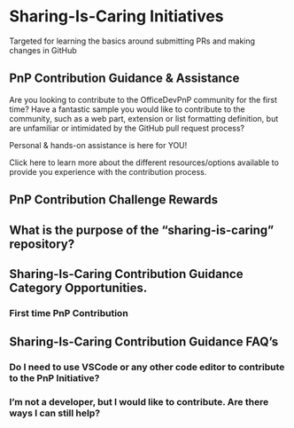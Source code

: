 # Sharing-Is-Caring Initiatives
Targeted for learning the basics around submitting PRs and making changes in GitHub

## PnP Contribution Guidance & Assistance
Are you looking to contribute to the OfficeDevPnP community for the first time? Have a fantastic sample you would like to contribute to the community, such as a web part, extension or list formatting definition, but are unfamiliar or intimidated by the GitHub pull request process?

Personal & hands-on assistance is here for YOU! 

Click here to learn more about the different resources/options available to provide you experience with the contribution process. 


## PnP Contribution Challenge Rewards







## What is the purpose of the “sharing-is-caring” repository?

## Sharing-Is-Caring Contribution Guidance Category Opportunities. 

### First time PnP Contribution

## Sharing-Is-Caring Contribution Guidance FAQ’s

### Do I need to use VSCode or any other code editor to contribute to the PnP Initiative?

### I’m not a developer, but I would like to contribute. Are there ways I can still help?

##
